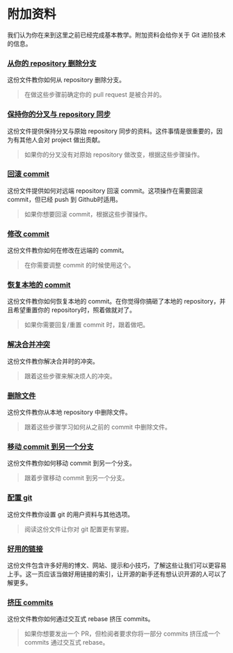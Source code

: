 # 附加资料

我们认为你在来到这里之前已经完成基本教学。附加资料会给你关于 Git 进阶技术的信息。

### [从你的 repository 删除分支](../removing-branch-from-your-repository.md)
这份文件教你如何从 repository 删除分支。
> 在做这些步骤前确定你的 pull request 是被合并的。

### [保持你的分叉与 repository 同步](../keeping-your-fork-synced-with-this-repository.md)
这份文件提供保持分叉与原始 repository 同步的资料。这件事情是很重要的，因为有其他人会对 project 做出贡献。
> 如果你的分叉没有对原始 repository 做改变，根据这些步骤操作。

### [回滚 commit](../reverting-a-commit.md)
这份文件提供如何对远端 repository 回滚 commit。这项操作在需要回滚 commit，但已经 push 到 Github时适用。
> 如果你想要回滚 commit，根据这些步骤操作。

### [修改 commit](../amending-a-commit.md)
这份文件教你如何在修改在远端的 commit。
> 在你需要调整 commit 的时候使用这个。

### [恢复本地的 commit](../undoing-a-commit.md)
这份文件教你如何恢复本地的 commit。在你觉得你搞砸了本地的 repository，并且希望重置你的 repository时，照着做就对了。
> 如果你需要回复/重置 commit 时，跟着做吧。

### [解决合并冲突](../resolving-merge-conflicts.md)
这份文件教你解决合并时的冲突。
> 跟着这些步骤来解决烦人的冲突。

### [删除文件](../removing-a-file.md)
这份文件教你从本地 repository 中删除文件。
> 跟着这些步骤学习如何从之前的 commit 中删除文件。

### [移动 commit 到另一个分支](../moving-a-commit-to-a-different-branch.md)
这份文件教你如何移动 commit 到另一个分支。
> 跟着步骤移动 commit 到另一个分支。

### [配置 git](../configuring-git.md)
这份文件教你设置 git 的用户资料与其他选项。
> 阅读这份文件让你对 git 配置更有掌握。

### [好用的链接](../Useful-links-for-further-learning.md)
这份文件包含许多好用的博文、网站、提示和小技巧，了解这些让我们可以更容易上手。这一页应该当做好用链接的索引，让开源的新手还有想认识开源的人可以了解更多。

### [挤压 commits](../squashing-commits.md)
这份文件教你如何通过交互式 rebase 挤压 commits。
> 如果你想要发出一个 PR，但检阅者要求你将一部分 commits 挤压成一个 commits 通过交互式 rebase。
